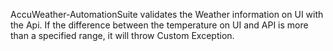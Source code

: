 AccuWeather-AutomationSuite validates the Weather information on UI with the Api.
If the difference between the temperature on UI and API is more than a specified range, it will throw Custom Exception.